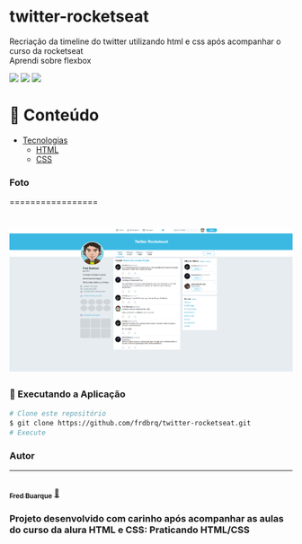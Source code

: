 # twitter-rocketseat
Recriação da timeline do twitter utilizando html e css após acompanhar o curso da rocketseat<br>
Aprendi sobre flexbox

<img src="https://img.shields.io/github/issues/frdbrq/twitter-rocketseat" />
<img src="https://img.shields.io/github/forks/frdbrq/twitter-rocketseat" />
<img src="https://img.shields.io/github/stars/frdbrq/twitter-rocketseat" />

📌 Conteúdo
=================
<!--ts-->
   * [Tecnologias](#Tecnologias)
      * [HTML](#HTML)
      * [CSS](#CSS)
<!--te-->

### Foto
=================
<h1 align="center">
  <img alt="Alura-plus" title="#alura" src="./screenshot/twitter.png" />
</h1>

### 🎲 Executando a Aplicação

```bash
# Clone este repositório
$ git clone https://github.com/frdbrq/twitter-rocketseat.git
# Execute 
```


### Autor
---

<a href="https://github.com/frdbrq">
 <img style="border-radius: 50%;" src="https://github.com/frdbrq.png" width="100px;" alt=""/>
 <br />
 <sub><b>Fred Buarque</b></sub></a> <a href="https://github.com/frdbrq" title="Rocketseat">🚀</a> <br>

### Projeto desenvolvido com carinho após acompanhar as aulas do curso da alura HTML e CSS: Praticando HTML/CSS
